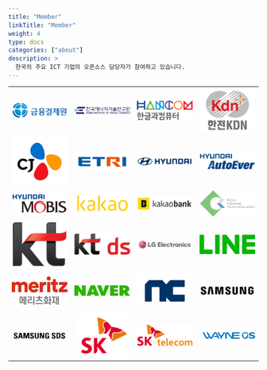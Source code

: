 ```yaml
---
title: "Member"
linkTitle: "Member"
weight: 4
type: docs
categories: ["about"]
description: >
  한국의 주요 ICT 기업의 오픈소스 담당자가 참여하고 있습니다.
---
```

 <table>
    <tr>
        <td><img src="/images/content/about/logo/financial.png" alt="금융결제원" width=400px></td>
        <td><img src="/images/content/about/logo/kier.png" alt="한국에너지기연구원" width=400px></td>
        <td><img src="/images/content/about/logo/hancom.png" alt="한글과컴퓨터" width=400px></td>
        <td><img src="/images/content/about/logo/kdn.png" alt="한전KDN" width=400px></td>
    </tr>
     <tr>
        <td><img src="/images/content/about/logo/cj.png" alt="CJ" width=400px></td>
        <td><img src="/images/content/about/logo/etri.tif" alt="ETRI" width=400px></td>
        <td><img src="/images/content/about/logo/hd.png" alt="현대" width=400px></td>
        <td><img src="/images/content/about/logo/hd_autoever.tif" alt="현대오토에버" width=400px></td>
    </tr>
     <tr>
        <td><img src="/images/content/about/logo/hd_mobis.png" alt="현대모비스" width=400px></td>
        <td><img src="/images/content/about/logo/kakao.png" alt="카카오" width=400px></td>
        <td><img src="/images/content/about/logo/kakaobank.png" alt="카카오뱅크" width=400px></td>
        <td><img src="/images/content/about/logo/kohyoung.png" alt="Koh Young" width=400px></td>
    </tr>
     <tr>
        <td><img src="/images/content/about/logo/kt.png" alt="KT" width=400px></td>
        <td><img src="/images/content/about/logo/ktds.jpg" alt="KT ds" width=400px></td>
        <td><img src="/images/content/about/logo/lge.jpg" alt="LG전자" width=400px></td>
        <td><img src="/images/content/about/logo/line.jpg" alt="LINE" width=400px></td>
    </tr>
     <tr>
        <td><img src="/images/content/about/logo/meritz.jpg" alt="메리츠화재" width=400px></td>
        <td><img src="/images/content/about/logo/naver.png" alt="네이버" width=400px></td>
        <td><img src="/images/content/about/logo/nc.jpg" alt="NC" width=400px></td>
        <td><img src="/images/content/about/logo/samsung.png" alt="삼성" width=400px></td>
    </tr>
     <tr>
        <td><img src="/images/content/about/logo/samsungsds.png" alt="삼성SDS" width=400px></td>
        <td><img src="/images/content/about/logo/sk.png" alt="SK" width=400px></td>
        <td><img src="/images/content/about/logo/skt.png" alt="SKT" width=400px></td>
        <td><img src="/images/content/about/logo/wayne.png" alt="WAYNE OS" width=400px></td>
    </tr>
</table>